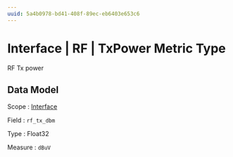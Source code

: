 ```yaml
---
uuid: 5a4b0978-bd41-408f-89ec-eb6403e653c6
---
```

# Interface | RF | TxPower Metric Type

RF Tx power

## Data Model

Scope
: [Interface](../../metric-scopes-reference/interface.md)

Field
: `rf_tx_dbm`

Type
: Float32

Measure
: `dBuV`
